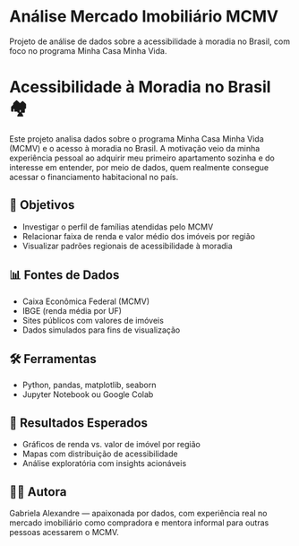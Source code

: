 # Análise Mercado Imobiliário MCMV
Projeto de análise de dados sobre a acessibilidade à moradia no Brasil, com foco no programa Minha Casa Minha Vida.

# Acessibilidade à Moradia no Brasil 🏘️

Este projeto analisa dados sobre o programa Minha Casa Minha Vida (MCMV) e o acesso à moradia no Brasil. A motivação veio da minha experiência pessoal ao adquirir meu primeiro apartamento sozinha e do interesse em entender, por meio de dados, quem realmente consegue acessar o financiamento habitacional no país.

## 🎯 Objetivos
- Investigar o perfil de famílias atendidas pelo MCMV
- Relacionar faixa de renda e valor médio dos imóveis por região
- Visualizar padrões regionais de acessibilidade à moradia

## 📊 Fontes de Dados
- Caixa Econômica Federal (MCMV)
- IBGE (renda média por UF)
- Sites públicos com valores de imóveis
- Dados simulados para fins de visualização

## 🛠️ Ferramentas
- Python, pandas, matplotlib, seaborn
- Jupyter Notebook ou Google Colab

## 🧠 Resultados Esperados
- Gráficos de renda vs. valor de imóvel por região
- Mapas com distribuição de acessibilidade
- Análise exploratória com insights acionáveis

## 👩‍💻 Autora
Gabriela Alexandre — apaixonada por dados, com experiência real no mercado imobiliário como compradora e mentora informal para outras pessoas acessarem o MCMV.
